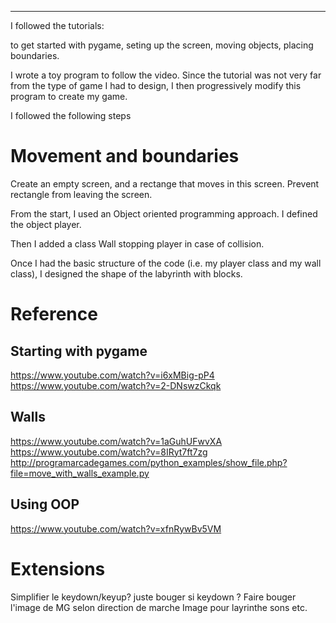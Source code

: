 ---


I followed the tutorials:

to get started with pygame, seting up the screen, 
moving objects, placing boundaries.

I wrote a toy program to follow the video.
Since the tutorial was not very far from the type of game I had to design, I then progressively modify this program to create my game.

I followed the following steps

# Movement and boundaries
Create an empty screen, and a rectange that moves in this screen. Prevent rectangle from leaving the screen.


From the start, I used an Object oriented programming approach. I defined the object player.

Then I added a class Wall stopping player in case of collision.

Once I had the basic structure of the code (i.e. my player class and my wall class), I designed the shape of the labyrinth with blocks.



# Reference

## Starting with pygame
https://www.youtube.com/watch?v=i6xMBig-pP4
https://www.youtube.com/watch?v=2-DNswzCkqk

## Walls
https://www.youtube.com/watch?v=1aGuhUFwvXA
https://www.youtube.com/watch?v=8IRyt7ft7zg
http://programarcadegames.com/python_examples/show_file.php?file=move_with_walls_example.py


## Using OOP 
https://www.youtube.com/watch?v=xfnRywBv5VM


# Extensions
Simplifier le keydown/keyup? juste bouger si keydown ?
Faire bouger l'image de MG selon direction de marche
Image pour layrinthe
sons etc.